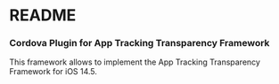 # README #

### Cordova Plugin for App Tracking Transparency Framework ###

This framework allows to implement the App Tracking Transparency Framework for iOS 14.5.



